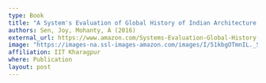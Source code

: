 ```yaml
---
type: Book
title: "A System's Evaluation of Global History of Indian Architecture, Joy Sen & A. Mohanty"
authors: Sen, Joy, Mohanty, A (2016)
external_url: https://www.amazon.com/Systems-Evaluation-Global-History-Architecture/dp/8192473325
image: "https://images-na.ssl-images-amazon.com/images/I/51kbgOTmnIL._SX331_BO1,204,203,200_.jpg"
affiliation: IIT Kharagpur
where: Publication
layout: post
---
```

